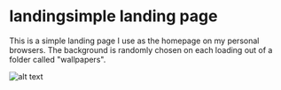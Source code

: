 # landingsimple landing page

This is a simple landing page I use as the homepage on my personal browsers. 
The background is randomly chosen on each loading out of a folder called "wallpapers".  

![alt text](https://i.imgur.com/76d0f9o.png "Screenshot")
